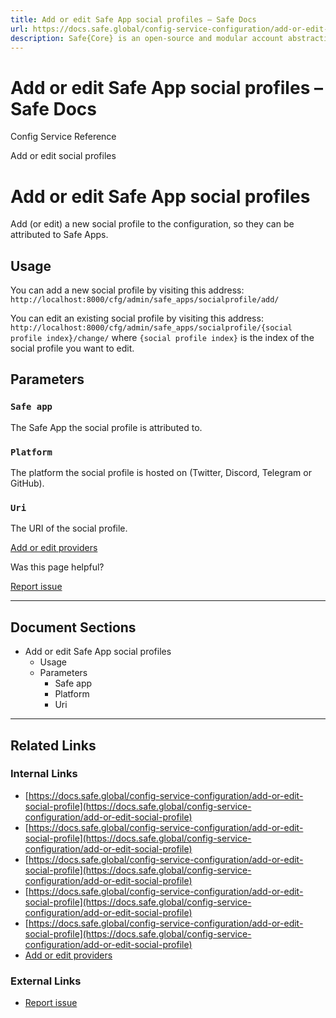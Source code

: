```yaml
---
title: Add or edit Safe App social profiles – Safe Docs
url: https://docs.safe.global/config-service-configuration/add-or-edit-social-profile
description: Safe{Core} is an open-source and modular account abstraction stack. Learn about its features and how to use it.
---
```


# Add or edit Safe App social profiles – Safe Docs

Config Service Reference

Add or edit social profiles

# Add or edit Safe App social profiles

Add (or edit) a new social profile to the configuration, so they can be attributed to Safe Apps.

## Usage

You can add a new social profile by visiting this address: `http://localhost:8000/cfg/admin/safe_apps/socialprofile/add/`

You can edit an existing social profile by visiting this address: `http://localhost:8000/cfg/admin/safe_apps/socialprofile/{social profile index}/change/` where `{social profile index}` is the index of the social profile you want to edit.

## Parameters

### `Safe app`

The Safe App the social profile is attributed to.

### `Platform`

The platform the social profile is hosted on (Twitter, Discord, Telegram or GitHub).

### `Uri`

The URI of the social profile.

[Add or edit providers](/config-service-configuration/add-or-edit-provider "Add or edit providers")

Was this page helpful?

[Report issue](https://github.com/safe-global/safe-docs/issues/new?assignees=&labels=nextra-feedback&projects=&template=nextra-feedback.yml&title=%5BFeedback%5D+)

---

## Document Sections

- Add or edit Safe App social profiles
  - Usage
  - Parameters
    - Safe app
    - Platform
    - Uri

---

## Related Links

### Internal Links

- [https://docs.safe.global/config-service-configuration/add-or-edit-social-profile](https://docs.safe.global/config-service-configuration/add-or-edit-social-profile)
- [https://docs.safe.global/config-service-configuration/add-or-edit-social-profile](https://docs.safe.global/config-service-configuration/add-or-edit-social-profile)
- [https://docs.safe.global/config-service-configuration/add-or-edit-social-profile](https://docs.safe.global/config-service-configuration/add-or-edit-social-profile)
- [https://docs.safe.global/config-service-configuration/add-or-edit-social-profile](https://docs.safe.global/config-service-configuration/add-or-edit-social-profile)
- [https://docs.safe.global/config-service-configuration/add-or-edit-social-profile](https://docs.safe.global/config-service-configuration/add-or-edit-social-profile)
- [Add or edit providers](https://docs.safe.global/config-service-configuration/add-or-edit-provider)

### External Links

- [Report issue](https://github.com/safe-global/safe-docs/issues/new?assignees=&labels=nextra-feedback&projects=&template=nextra-feedback.yml&title=%5BFeedback%5D+)
